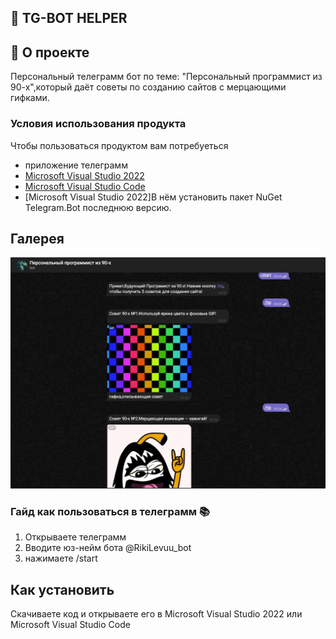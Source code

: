 ## 📖 TG-BOT HELPER

## 🚀 О проекте

Персональный телеграмм бот по теме: "Персональный программист из 90-х",который даёт советы по созданию сайтов с мерцающими гифками.

### Условия использования продукта 

Чтобы пользоваться продуктом вам потребуеться 
- приложение телеграмм
- [Microsoft Visual Studio 2022](https://visualstudio.microsoft.com/vs/)
- [Microsoft Visual Studio Code](https://code.visualstudio.com/)
- [Microsoft Visual Studio 2022]В нём установить пакет NuGet Telegram.Bot последнюю версию.

## Галерея

![Л](https://github.com/Virus903/Tg-Bot-Helper/blob/master/Tg%20Bot.JPG)

### Гайд как пользоваться в телеграмм 📚

1. Открываете телеграмм
2. Вводите юз-нейм бота @RikiLevuu_bot
3. нажимаете /start

## Как установить

Скачиваете код и открываете его в Microsoft Visual Studio 2022 или Microsoft Visual Studio Code
